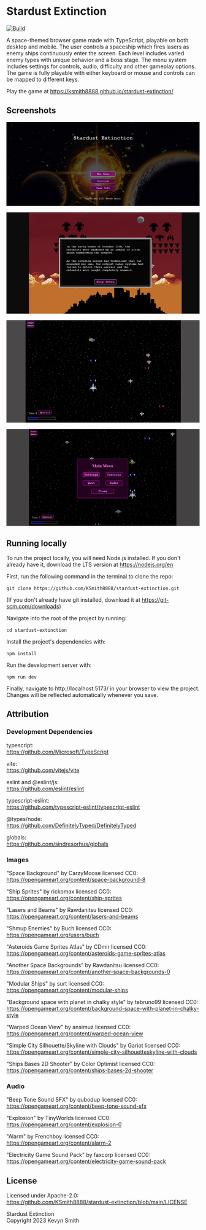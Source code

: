 # Stardust Extinction

[![Build](https://github.com/KSmith8888/stardust-extinction/actions/workflows/main-build.yml/badge.svg)](https://github.com/KSmith8888/stardust-extinction/actions/workflows/main-build.yml)

A space-themed browser game made with TypeScript, playable on both desktop and mobile. The user controls a spaceship which fires lasers as enemy ships continuously enter the screen. Each level includes varied enemy types with unique behavior and a boss stage. The menu system includes settings for controls, audio, difficulty and other gameplay options. The game is fully playable with either keyboard or mouse and
controls can be mapped to different keys.

Play the game at https://ksmith8888.github.io/stardust-extinction/

## Screenshots

![The title screen with gameplay options and a deep space background that shows a supernova occurring between two planets](/public/screenshots/title-screenshot-desktop.png)

![A text box containing plot details over the silhouette of an armada of alien ships approaching a city skyline in the distance](/public/screenshots/intro-screenshot-desktop.png)

![Gameplay with spaceships firing lasers at eachother over a deep space background, along with a healthbar and menu button in two of the corners](/public/screenshots/gameplay-screenshot-desktop.png)

![An open, bright purple and partially transparent menu with the options settings, controls, quit, audio and close](/public/screenshots/menu-screenshot-desktop.png)

## Running locally

To run the project locally, you will need Node.js installed. If you don't already have it, download the LTS version at https://nodejs.org/en

First, run the following command in the terminal to clone the repo:

```
git clone https://github.com/KSmith8888/stardust-extinction.git
```

(If you don't already have git installed, download it at https://git-scm.com/downloads)

Navigate into the root of the project by running:

```
cd stardust-extinction
```

Install the project's dependencies with:

```
npm install
```

Run the development server with:

```
npm run dev
```

Finally, navigate to http://localhost:5173/ in your browser to view the project. Changes will be reflected automatically whenever you save.

## Attribution

### Development Dependencies

typescript:  
https://github.com/Microsoft/TypeScript

vite:  
https://github.com/vitejs/vite

eslint and @eslint/js:  
https://github.com/eslint/eslint

typescript-eslint:  
https://github.com/typescript-eslint/typescript-eslint

@types/node:  
https://github.com/DefinitelyTyped/DefinitelyTyped

globals:  
https://github.com/sindresorhus/globals

### Images

"Space Background" by CarzyMoose licensed CC0:  
https://opengameart.org/content/space-background-8

"Ship Sprites" by rickomax licensed CC0:  
https://opengameart.org/content/ship-sprites

"Lasers and Beams" by Rawdanitsu licensed CC0:  
https://opengameart.org/content/lasers-and-beams

"Shmup Enemies" by Buch licensed CC0:  
https://opengameart.org/users/buch

"Asteroids Game Sprites Atlas" by CDmir licensed CC0:  
https://opengameart.org/content/asteroids-game-sprites-atlas

"Another Space Backgrounds" by Rawdanitsu licensed CC0:  
https://opengameart.org/content/another-space-backgrounds-0

"Modular Ships" by surt licensed CC0:  
https://opengameart.org/content/modular-ships

"Background space with planet in chalky style" by tebruno99 licensed CC0:  
https://opengameart.org/content/background-space-with-planet-in-chalky-style

"Warped Ocean View" by ansimuz licensed CC0:  
https://opengameart.org/content/warped-ocean-view

"Simple City Silhouette/Skyline with Clouds" by Gariot licensed CC0:  
https://opengameart.org/content/simple-city-silhouetteskyline-with-clouds

"Ships Bases 2D Shooter" by Color Optimist licensed CC0:  
https://opengameart.org/content/ships-bases-2d-shooter

### Audio

"Beep Tone Sound SFX" by qubodup licensed CC0:  
https://opengameart.org/content/beep-tone-sound-sfx

"Explosion" by TinyWorlds licensed CC0:  
https://opengameart.org/content/explosion-0

"Alarm" by Frenchboy licensed CC0:  
https://opengameart.org/content/alarm-2

"Electricity Game Sound Pack" by faxcorp licensed CC0:  
https://opengameart.org/content/electricity-game-sound-pack

## License

Licensed under Apache-2.0:  
https://github.com/KSmith8888/stardust-extinction/blob/main/LICENSE

Stardust Extinction  
Copyright 2023 Kevyn Smith
